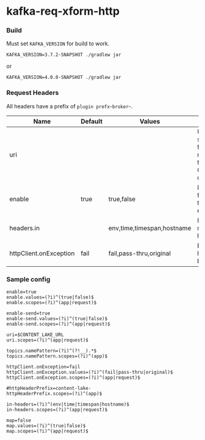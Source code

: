 # kafka-req-xform-http


### Build
Must set `KAFKA_VERSION` for build to work.
```
KAFKA_VERSION=3.7.2-SNAPSHOT ./gradlew jar
```
or
```
KAFKA_VERSION=4.0.0-SNAPSHOT ./gradlew jar
```

### Request Headers
All headers have a prefix of `plugin prefx`-`broker`-.  

|Name|Default|Values|Effect|
|---|---|---|---|
|uri|||Uri of the service to forward requests to. Overrides default.|
|enable|true|true,false|Is forwarding to service enabled?|
|headers.in||env,time,timespan,hostname|Include in response headers|
|httpClient.onException|fail|fail,pass-thru,original|Exception handling behavior|

### Sample config
```
enable=true
enable.values=(?i)^(true|false)$
enable.scopes=(?i)^(app|request)$

enable-send=true
enable-send.values=(?i)^(true|false)$
enable-send.scopes=(?i)^(app|request)$

uri=$CONTENT_LAKE_URL
uri.scopes=(?i)^(app|request)$

topics.namePattern=(?i)^(?!__).*$
topics.namePattern.scopes=(?i)^(app)$

httpClient.onException=fail
httpClient.onException.values=(?i)^(fail|pass-thru|original)$
httpClient.onException.scopes=(?i)^(app|request)$

#httpHeaderPrefix=content-lake-
httpHeaderPrefix.scopes=(?i)^(app)$

in-headers=(?i)^(env|time|timespan|hostname)$
in-headers.scopes=(?i)^(app|request)$

map=false
map.values=(?i)^(true|false)$
map.scopes=(?i)^(app|request)$
```
